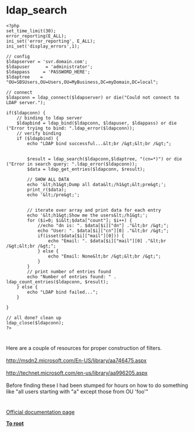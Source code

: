 # ldap_search





```
<?php
set_time_limit(30);
error_reporting(E_ALL);
ini_set('error_reporting', E_ALL);
ini_set('display_errors',1);

// config
$ldapserver = 'svr.domain.com';
$ldapuser      = 'administrator';  
$ldappass     = 'PASSWORD_HERE';
$ldaptree    = "OU=SBSUsers,OU=Users,OU=MyBusiness,DC=myDomain,DC=local";

// connect 
$ldapconn = ldap_connect($ldapserver) or die("Could not connect to LDAP server.");

if($ldapconn) {
    // binding to ldap server
    $ldapbind = ldap_bind($ldapconn, $ldapuser, $ldappass) or die ("Error trying to bind: ".ldap_error($ldapconn));
    // verify binding
    if ($ldapbind) {
        echo "LDAP bind successful...&lt;br /&gt;&lt;br /&gt;";
        
        
        $result = ldap_search($ldapconn,$ldaptree, "(cn=*)") or die ("Error in search query: ".ldap_error($ldapconn));
        $data = ldap_get_entries($ldapconn, $result);
        
        // SHOW ALL DATA
        echo '&lt;h1&gt;Dump all data&lt;/h1&gt;&lt;pre&gt;';
        print_r($data);    
        echo '&lt;/pre&gt;';
        
        
        // iterate over array and print data for each entry
        echo '&lt;h1&gt;Show me the users&lt;/h1&gt;';
        for ($i=0; $i&lt;$data["count"]; $i++) {
            //echo "dn is: ". $data[$i]["dn"] ."&lt;br /&gt;";
            echo "User: ". $data[$i]["cn"][0] ."&lt;br /&gt;";
            if(isset($data[$i]["mail"][0])) {
                echo "Email: ". $data[$i]["mail"][0] ."&lt;br /&gt;&lt;br /&gt;";
            } else {
                echo "Email: None&lt;br /&gt;&lt;br /&gt;";
            }
        }
        // print number of entries found
        echo "Number of entries found: " . ldap_count_entries($ldapconn, $result);
    } else {
        echo "LDAP bind failed...";
    }

}

// all done? clean up
ldap_close($ldapconn);
?>
```
  

#

Here are a couple of resources for proper construction of filters. <br><br>http://msdn2.microsoft.com/En-US/library/aa746475.aspx<br><br>http://technet.microsoft.com/en-us/library/aa996205.aspx<br><br>Before finding these I had been stumped for hours on how to do something like "all users starting with "a" except those from OU &apos;foo&apos;"  

#

[Official documentation page](https://www.php.net/manual/en/function.ldap-search.php)

**[To root](/README.md)**